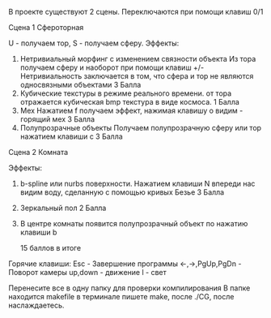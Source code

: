 В проекте существуют 2 сцены.
Переключаются при помощи клавиш 0/1

Сцена 1 Сфероторная 

U - получаем тор, S - получаем сферу.
Эффекты:
1. Нетривиальный морфинг с изменением связности объекта 
   Из тора получаем сферу и наоборот при помощи клавиш +/- Нетривиальность заключается в том,
   что сфера и тор не являются односвязными объектами 
   3 Балла
2. Кубические текстуры в режиме реального времени.
   от тора отражается кубическая bmp текстура в виде космоса.
   1 Балла
3. Мех
   Нажатием f получаем эффект, нажимая клавишу o видим - горящий мех
   3 Балла
4. Полупрозрачные объекты 
   Получаем полупрозрачную сферу или тор нажатием клавиши c
   3 Баллa

Сцена 2 Комната

Эффекты:
1. b-spline или nurbs поверхности.
   Нажатием клавиши N впереди нас видим воду, сделанную с помощью кривых Безье
   3 Балла
2. Зеркальный пол
   2 Балла
3. В центре комнаты появится полупрозрачный объект по нажатию клавиши b
   
   15 баллов в итоге

Горячие клавиши:
Esc - Завершение программы
<-,->,PgUp,PgDn - Поворот камеры
up,down - движение 
l - свет

Перенесите все в одну папку для проверки компилирования
В папке находится makefile в терминале пишете make, после ./CG, после наслаждаетесь. 
